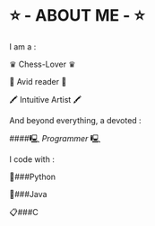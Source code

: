 # ⭐ - ABOUT ME - ⭐

I am a : 

♛ Chess-Lover ♛  

📰 Avid reader 📰  

🖍️ Intuitive Artist 🖍️  



And beyond everything, a devoted :  
  
####🖳 *Programmer* 🖳 

I code with : 

🐍###Python

🧱###Java

📋###C



